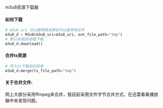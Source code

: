 m3u8资源下载器

#### 如何下载
```python
# m3u8_uri 可以是网络资源也可以是本地文件
m3u8_d = M3u8(m3u8_uri=m3u8_uri, out_file_path="tmp")
# 默认采用20线程下载
m3u8_d.download()
```

#### 合并ts资源
```python
# 传入ts下载后的目录
m3u8_d.merge(ts_file_path="tmp")
```

#### 关于合并文件:
网上大部分采用ffmpeg来合并，我目前采用文件字节合并方式，在迅雷看看播放器中未发现问题。